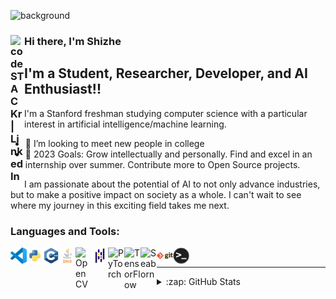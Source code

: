 ![background](https://user-images.githubusercontent.com/61113049/148996938-8254bda6-ece3-4188-bb4e-2f20c2c7ab3d.png)

### Hi there, I'm Shizhe [<img align="left" alt="codeSTACKr | LinkedIn" width="22px" src="https://cdn.jsdelivr.net/npm/simple-icons@v3/icons/linkedin.svg" />][linkedin]


## I'm a Student, Researcher, Developer, and AI Enthusiast!!
I'm a Stanford freshman studying computer science with a particular interest in artificial intelligence/machine learning.

- 👯 I’m looking to meet new people in college
- 🥅 2023 Goals: Grow intellectually and personally. Find and excel in an internship over summer. Contribute more to Open Source projects.

I am passionate about the potential of AI to not only advance industries, but to make a positive impact on society as a whole. I can't wait to see where my journey in this exciting field takes me next.
<br />

### Languages and Tools:

<img align="left" alt="Visual Studio Code" width="26px" src="https://raw.githubusercontent.com/github/explore/80688e429a7d4ef2fca1e82350fe8e3517d3494d/topics/visual-studio-code/visual-studio-code.png" />
<img align="left" alt="Python" width="26px" src="https://raw.githubusercontent.com/github/explore/80688e429a7d4ef2fca1e82350fe8e3517d3494d/topics/python/python.png" />
<img align="left" alt="C++" width="26px" src="https://raw.githubusercontent.com/github/explore/80688e429a7d4ef2fca1e82350fe8e3517d3494d/topics/cpp/cpp.png" />
<img align="left" alt="Java" width="26px" src="https://raw.githubusercontent.com/github/explore/80688e429a7d4ef2fca1e82350fe8e3517d3494d/topics/java/java.png" />
<img align="left" alt="OpenCV" width="26px" src="https://www.vectorlogo.zone/logos/opencv/opencv-icon.svg" />
<img align="left" alt="Pandas" width="26px" src="https://raw.githubusercontent.com/devicons/devicon/2ae2a900d2f041da66e950e4d48052658d850630/icons/pandas/pandas-original.svg" />
<img align="left" alt="PyTorch" width="26px" src="https://www.vectorlogo.zone/logos/pytorch/pytorch-icon.svg" />
<img align="left" alt="TensorFlow" width="26px" src="https://www.vectorlogo.zone/logos/tensorflow/tensorflow-icon.svg" />
<img align="left" alt="Seaborn" width="26px" src="https://seaborn.pydata.org/_images/logo-mark-lightbg.svg" />
<img align="left" alt="Git" width="26px" src="https://raw.githubusercontent.com/github/explore/80688e429a7d4ef2fca1e82350fe8e3517d3494d/topics/git/git.png" />
<img align="left" alt="Terminal" width="26px" src="https://raw.githubusercontent.com/github/explore/80688e429a7d4ef2fca1e82350fe8e3517d3494d/topics/terminal/terminal.png" />
<br />

---

<details>
  <summary>:zap: GitHub Stats</summary>

  [![Shizhe's GitHub stats](https://github-readme-stats.vercel.app/api?username=h3seas0n)](https://github.com/h3seas0n/github-readme-stats)

</details>

[linkedin]: https://www.linkedin.com/in/shizhehe/
